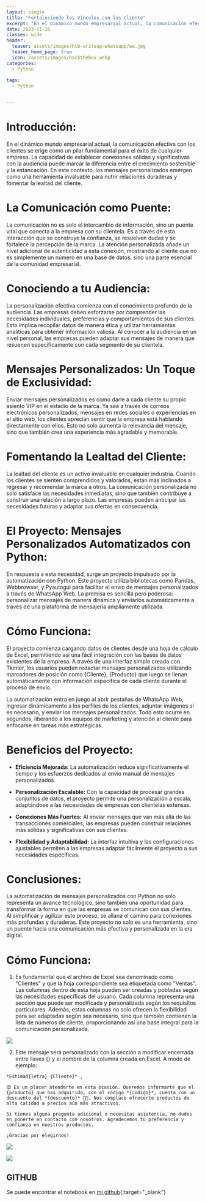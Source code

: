 ```yaml
---
layout: single
title: "Fortaleciendo los Vínculos con los Cliente"
excerpt: "En el dinámico mundo empresarial actual, la comunicación efectiva con los clientes se erige como un pilar fundamental para el éxito de cualquier empresa. La capacidad de establecer conexiones sólidas y significativas con la audiencia puede marcar la diferencia entre el crecimiento sostenible y la estancación. En este contexto, los mensajes personalizados emergen como una herramienta invaluable para nutrir relaciones duraderas y fomentar la lealtad del cliente."
date: 2023-11-26
classes: wide
header:
  teaser: assets/images/htb-writeup-whatsapp/wa.jpg
  teaser_home_page: true
  icon: /assets/images/hackthebox.webp
categories:
  - Python
  
tags:  
  - Python


---
```



# Introducción:

En el dinámico mundo empresarial actual, la comunicación efectiva con los clientes se erige como un pilar fundamental para el éxito de cualquier empresa. La capacidad de establecer conexiones sólidas y significativas con la audiencia puede marcar la diferencia entre el crecimiento sostenible y la estancación. En este contexto, los mensajes personalizados emergen como una herramienta invaluable para nutrir relaciones duraderas y fomentar la lealtad del cliente.

# La Comunicación como Puente:
La comunicación no es solo el intercambio de información, sino un puente vital que conecta a la empresa con su clientela. Es a través de esta interacción que se construye la confianza, se resuelven dudas y se fortalece la percepción de la marca. La atención personalizada añade un nivel adicional de autenticidad a esta conexión, mostrando al cliente que no es simplemente un número en una base de datos, sino una parte esencial de la comunidad empresarial.

# Conociendo a tu Audiencia:
La personalización efectiva comienza con el conocimiento profundo de la audiencia. Las empresas deben esforzarse por comprender las necesidades individuales, preferencias y comportamientos de sus clientes. Esto implica recopilar datos de manera ética y utilizar herramientas analíticas para obtener información valiosa. Al conocer a la audiencia en un nivel personal, las empresas pueden adaptar sus mensajes de manera que resuenen específicamente con cada segmento de su clientela.

# Mensajes Personalizados: Un Toque de Exclusividad:
Enviar mensajes personalizados es como darle a cada cliente su propio asiento VIP en el estadio de la marca. Ya sea a través de correos electrónicos personalizados, mensajes en redes sociales o experiencias en el sitio web, los clientes aprecian sentir que la empresa está hablando directamente con ellos. Esto no solo aumenta la relevancia del mensaje, sino que también crea una experiencia más agradable y memorable.

# Fomentando la Lealtad del Cliente:
La lealtad del cliente es un activo invaluable en cualquier industria. Cuando los clientes se sienten comprendidos y valorados, están más inclinados a regresar y recomendar la marca a otros. La comunicación personalizada no solo satisface las necesidades inmediatas, sino que también contribuye a construir una relación a largo plazo. Las empresas pueden anticipar las necesidades futuras y adaptar sus ofertas en consecuencia.

# El Proyecto: Mensajes Personalizados Automatizados con Python:
En respuesta a esta necesidad, surge un proyecto impulsado por la automatización con Python. Este proyecto utiliza bibliotecas como Pandas, Webbrowser, y Pyautogui para facilitar el envío de mensajes personalizados a través de WhatsApp Web. La premisa es sencilla pero poderosa: personalizar mensajes de manera dinámica y enviarlos automáticamente a través de una plataforma de mensajería ampliamente utilizada.

# Cómo Funciona:
El proyecto comienza cargando datos de clientes desde una hoja de cálculo de Excel, permitiendo así una fácil integración con las bases de datos existentes de la empresa. A través de una interfaz simple creada con Tkinter, los usuarios pueden redactar mensajes personalizados utilizando marcadores de posición como {Cliente}, {Producto} que luego se llenan automáticamente con información específica de cada cliente durante el proceso de envío.

La automatización entra en juego al abrir pestañas de WhatsApp Web, ingresar dinámicamente a los perfiles de los clientes, adjuntar imágenes si es necesario, y enviar los mensajes personalizados. Todo esto ocurre en segundos, liberando a los equipos de marketing y atención al cliente para enfocarse en tareas más estratégicas.

# Beneficios del Proyecto:

* **Eficiencia Mejorada:** La automatización reduce significativamente el tiempo y los esfuerzos dedicados al envío manual de mensajes personalizados.

* **Personalización Escalable:** Con la capacidad de procesar grandes conjuntos de datos, el proyecto permite una personalización a escala, adaptándose a las necesidades de empresas con clientelas extensas.

* **Conexiones Más Fuertes:** Al enviar mensajes que van más allá de las transacciones comerciales, las empresas pueden construir relaciones más sólidas y significativas con sus clientes.

* **Flexibilidad y Adaptabilidad:** La interfaz intuitiva y las configuraciones ajustables permiten a las empresas adaptar fácilmente el proyecto a sus necesidades específicas.

# Conclusiones:
La automatización de mensajes personalizados con Python no solo representa un avance tecnológico, sino también una oportunidad para transformar la forma en que las empresas se comunican con sus clientes. Al simplificar y agilizar este proceso, se allana el camino para conexiones más profundas y duraderas. Este proyecto no solo es una herramienta, sino un puente hacia una comunicación más efectiva y personalizada en la era digital.

# Cómo Funciona:

1. Es fundamental que el archivo de Excel sea denominado como "Clientes" y que la hoja correspondiente sea etiquetada como "Ventas". Las columnas dentro de esta hoja pueden ser creadas y pobladas según las necesidades específicas del usuario. Cada columna representa una sección que puede ser modificada y personalizada según los requisitos particulares. Además, estas columnas no solo ofrecen la flexibilidad para ser adaptadas según sea necesario, sino que también contienen la lista de números de cliente, proporcionando así una base integral para la comunicación personalizada.

![](/assets/images/htb-writeup-whatsapp/ex.png)

2. Este mensaje será personalizado con la sección a modificar encerrada entre llaves {} y el nombre de la columna creada en Excel. A modo de ejemplo:

  ```
  *Estimad{letra} {Cliente}* ,

  😊 Es un placer atenderte en esta ocasión. Queremos informarte que el {producto} que has adquirido, con el código *{codigo}*, cuenta con un descuento del *{descuento}* 🥳🤩. Nos complace ofrecerte productos de alta calidad a precios aún más atractivos.

  Si tienes alguna pregunta adicional o necesitas asistencia, no dudes en ponerte en contacto con nosotros. Agradecemos tu preferencia y confianza en nuestros productos.

  ¡Gracias por elegirnos!

```

![](/assets/images/htb-writeup-whatsapp/er.png)

![](/assets/images/htb-writeup-whatsapp/wer.gif)



## __GITHUB__
Se puede encontrar el notebook en [mi github](https://github.com/davidsosaolea/mesajes_ws){:target="_blank"}
